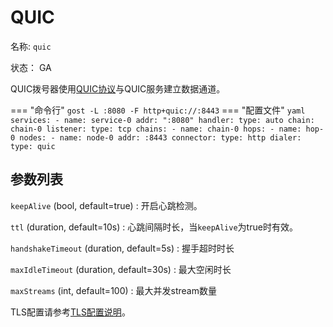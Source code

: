 # QUIC

名称: `quic`

状态： GA

QUIC拨号器使用[QUIC协议](https://github.com/lucas-clemente/quic-go)与QUIC服务建立数据通道。

=== "命令行"
    ```
    gost -L :8080 -F http+quic://:8443
    ```
=== "配置文件"
    ```yaml
    services:
   	- name: service-0
      addr: ":8080"
      handler:
        type: auto
        chain: chain-0
      listener:
        type: tcp
    chains:
    - name: chain-0
      hops:
      - name: hop-0
        nodes:
        - name: node-0
          addr: :8443
          connector:
            type: http
          dialer:
            type: quic
    ```

## 参数列表

`keepAlive` (bool, default=true)
:    开启心跳检测。

`ttl` (duration, default=10s)
:    心跳间隔时长，当`keepAlive`为true时有效。

`handshakeTimeout` (duration, default=5s)
:    握手超时时长

`maxIdleTimeout` (duration, default=30s)
:    最大空闲时长

`maxStreams` (int, default=100)
:    最大并发stream数量

TLS配置请参考[TLS配置说明](/tutorials/tls/)。